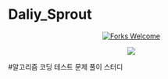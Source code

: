 # Daliy_Sprout

<div align=center>

[![Forks Welcome](https://img.shields.io/badge/Fork-welcome!!-brightgreen.svg?style=flat-square)](https://github.com/ellynhan/Challenge100_Code_Test_Study/fork)

</div>

<p align="center"><img src="https://github.com/user-attachments/assets/c0ab0918-8fb5-4e98-bf2d-009db9290c87"></p>
#알고리즘 코딩 테스트 문제 풀이 스터디
